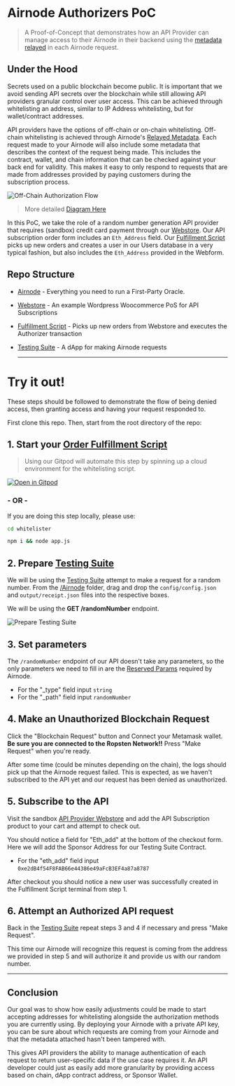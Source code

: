 # Airnode Authorizers PoC

> A Proof-of-Concept that demonstrates how an API Provider can manage access to their Airnode in their backend using the [metadata relayed](https://docs.api3.org/airnode/v0.5/concepts/relay-meta-auth.html) in each Airnode request.

## Under the Hood

Secrets used on a public blockchain become public. It is important that we avoid sending API secrets over the blockchain while still allowing API providers granular control over user access. This can be achieved through whitelisting an address, similar to IP Address whitelisting, but for wallet/contract addresses.

API providers have the options of off-chain or on-chain whitelisting. Off-chain whitelisting is achieved through Airnode's [Relayed Metadata](https://docs.api3.org/airnode/v0.5/concepts/relay-meta-auth.html). Each request made to your Airnode will also include some metadata that describes the context of the request being made. This includes the contract, wallet, and chain information that can be checked against your back end for validity. This makes it easy to only respond to requests that are made from addresses provided by paying customers during the subscription process. 

![Off-Chain Authorization Flow](https://user-images.githubusercontent.com/26840412/161104448-7edf4d82-384f-4281-b8da-9e5905e20b1b.png)

> More detailed [Diagram Here](https://docs.api3.org/airnode/v0.5/concepts/relay-meta-auth.html#simple-example)

In this PoC, we take the role of a random number generation API provider that requires (sandbox) credit card payment through our [Webstore](http://13.233.252.69/). Our API subscription order form includes an `Eth_Address` field. Our [Fulfillment Script](/whitelister) picks up new orders and creates a user in our Users database in a very typical fashion, but also includes the `Eth_Address` provided in the Webform.

## Repo Structure

- [Airnode](/Airnode) - Everything you need to run a First-Party Oracle.
- [Webstore](http://13.233.252.69/) - An example Wordpress Woocommerce PoS for API Subscriptions
- [Fulfillment Script](/whitelister) - Picks up new orders from Webstore and executes the Authorizer transaction
- [Testing Suite](https://master.d3unh1kz3ytpci.amplifyapp.com/) - A dApp for making Airnode requests

  ***

# Try it out!

These steps should be followed to demonstrate the flow of being denied access, then granting access and having your request responded to.

First clone this repo. Then, start from the root directory of the repo:

## 1. Start your [Order Fulfillment Script](/whitelister)

> Using our Gitpod will automate this step by spinning up a cloud environment for the whitelisting script. 

[![Open in Gitpod](https://gitpod.io/button/open-in-gitpod.svg)](https://gitpod.io/#https://github.com/camronh/Subscription-PoC)

 ###  **\- OR -**

If you are doing this step locally, please use:
```sh
cd whitelister

npm i && node app.js
```

## 2. Prepare [Testing Suite](https://master.d3unh1kz3ytpci.amplifyapp.com/)
We will be using the [Testing Suite](https://master.d3unh1kz3ytpci.amplifyapp.com/) attempt to make a request for a random number. From the [/Airnode](/Airnode) folder, drag and drop the `config/config.json` and `output/receipt.json` files into the respective boxes. 

We will be using the **GET /randomNumber** endpoint.

![Prepare Testing Suite](https://user-images.githubusercontent.com/26840412/161105082-abbcc3dd-3b6a-47d1-869d-d9d4f82cad6d.png)


## 3. Set parameters

The `/randomNumber` endpoint of our API doesn't take any parameters, so the only parameters we need to fill in are the [Reserved Params](https://docs.api3.org/ois/v1.0.0/reserved-parameters.html) required by Airnode.

- For the "_type" field input `string`
- For the "_path" field input `randomNumber`

## 4. Make an Unauthorized Blockchain Request

Click the "Blockchain Request" button and Connect your Metamask wallet. **Be sure you are connected to the Ropsten Network!!** Press "Make Request" when you're ready.

After some time (could be minutes depending on the chain), the logs should pick up that the Airnode request failed. This is expected, as we haven't subscribed to the API yet and our request has been denied as unauthorized.



## 5. Subscribe to the API

Visit the sandbox [API Provider Webstore](http://13.233.252.69/product/api-subscription/) and add the API Subscription product to your cart and attempt to check out. 

You should notice a field for "Eth_add" at the bottom of the checkout form. Here we will add the Sponsor Address for our Testing Suite Contract. 

- For the "eth_add" field input `0xe2dB4f54F8FAB66e44386e49aFcB3EF4a87a8787`

After checkout you should notice a new user was successfully created in the Fulfillment Script terminal from step 1. 

## 6. Attempt an Authorized API request

Back in the [Testing Suite](https://master.d3unh1kz3ytpci.amplifyapp.com/) repeat steps 3 and 4 if necessary and press "Make Request".

This time our Airnode will recognize this request is coming from the address we provided in step 5 and will authorize it and provide us with our random number.

---
## Conclusion

Our goal was to show how easily adjustments could be made to start accepting addresses for whitelisting alongside the authorization methods you are currently using. By deploying your Airnode with a private API key, you can be sure about which requests are coming from your Airnode and that the metadata attached hasn't been tampered with. 

This gives API providers the ability to manage authentication of each request to return user-specific data if the use case requires it. An API developer could just as easily add more granularity by providing access based on chain, dApp contract address, or Sponsor Wallet. 

